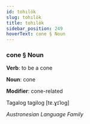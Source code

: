 ```yaml
---
id: tohılök
slug: tohılök
title: tohılök
sidebar_position: 249
hoverText: cone § Noun
---
```


### cone § Noun

**Verb**: to be a cone

**Noun**: cone

**Modifier**: cone-related

Tagalog tagilog [tɐ.ɣɪˈloɡ]

*Austronesian Language Family*